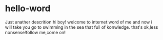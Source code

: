 # hello-word
Just anather descrition
hi boy!
welcome to internet word of me and now i will take you go to swimming in the sea that full of konwledge.
that's ok,less nonsense!follow me,come on!

